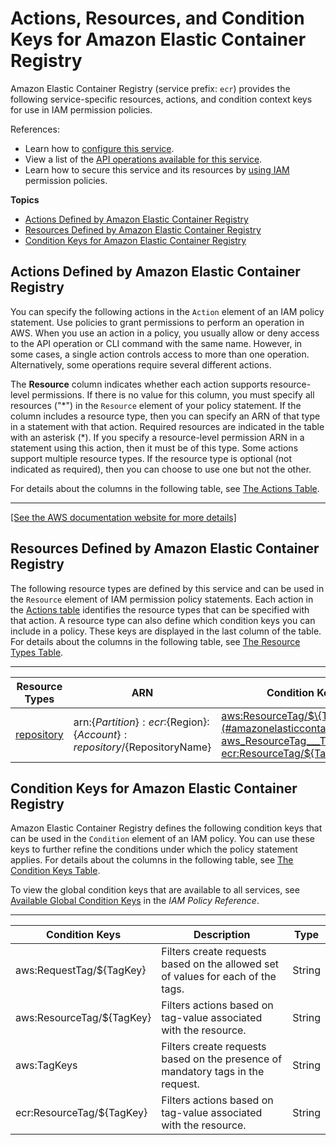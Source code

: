 # Actions, Resources, and Condition Keys for Amazon Elastic Container Registry<a name="list_amazonelasticcontainerregistry"></a>

Amazon Elastic Container Registry \(service prefix: `ecr`\) provides the following service\-specific resources, actions, and condition context keys for use in IAM permission policies\.

References:
+ Learn how to [configure this service](https://docs.aws.amazon.com/AmazonECR/latest/userguide/)\.
+ View a list of the [API operations available for this service](https://docs.aws.amazon.com/AmazonECR/latest/APIReference/)\.
+ Learn how to secure this service and its resources by [using IAM](https://docs.aws.amazon.com/AmazonECR/latest/userguide/ECR_IAM_policies.html) permission policies\.

**Topics**
+ [Actions Defined by Amazon Elastic Container Registry](#amazonelasticcontainerregistry-actions-as-permissions)
+ [Resources Defined by Amazon Elastic Container Registry](#amazonelasticcontainerregistry-resources-for-iam-policies)
+ [Condition Keys for Amazon Elastic Container Registry](#amazonelasticcontainerregistry-policy-keys)

## Actions Defined by Amazon Elastic Container Registry<a name="amazonelasticcontainerregistry-actions-as-permissions"></a>

You can specify the following actions in the `Action` element of an IAM policy statement\. Use policies to grant permissions to perform an operation in AWS\. When you use an action in a policy, you usually allow or deny access to the API operation or CLI command with the same name\. However, in some cases, a single action controls access to more than one operation\. Alternatively, some operations require several different actions\.

The **Resource** column indicates whether each action supports resource\-level permissions\. If there is no value for this column, you must specify all resources \("\*"\) in the `Resource` element of your policy statement\. If the column includes a resource type, then you can specify an ARN of that type in a statement with that action\. Required resources are indicated in the table with an asterisk \(\*\)\. If you specify a resource\-level permission ARN in a statement using this action, then it must be of this type\. Some actions support multiple resource types\. If the resource type is optional \(not indicated as required\), then you can choose to use one but not the other\.

For details about the columns in the following table, see [The Actions Table](reference_policies_actions-resources-contextkeys.md#actions_table)\.


****  
[\[See the AWS documentation website for more details\]](http://docs.aws.amazon.com/IAM/latest/UserGuide/list_amazonelasticcontainerregistry.html)

## Resources Defined by Amazon Elastic Container Registry<a name="amazonelasticcontainerregistry-resources-for-iam-policies"></a>

The following resource types are defined by this service and can be used in the `Resource` element of IAM permission policy statements\. Each action in the [Actions table](#amazonelasticcontainerregistry-actions-as-permissions) identifies the resource types that can be specified with that action\. A resource type can also define which condition keys you can include in a policy\. These keys are displayed in the last column of the table\. For details about the columns in the following table, see [The Resource Types Table](reference_policies_actions-resources-contextkeys.md#resources_table)\.


****  

| Resource Types | ARN | Condition Keys | 
| --- | --- | --- | 
|   [ repository ](https://docs.aws.amazon.com/AmazonECR/latest/userguide/iam-policy-structure.html#ECR_ARN_Format)  |  arn:$\{Partition\}:ecr:$\{Region\}:$\{Account\}:repository/$\{RepositoryName\}  |   [ aws:ResourceTag/$\{TagKey\} ](#amazonelasticcontainerregistry-aws_ResourceTag___TagKey_)   [ ecr:ResourceTag/$\{TagKey\} ](#amazonelasticcontainerregistry-ecr_ResourceTag___TagKey_)   | 

## Condition Keys for Amazon Elastic Container Registry<a name="amazonelasticcontainerregistry-policy-keys"></a>

Amazon Elastic Container Registry defines the following condition keys that can be used in the `Condition` element of an IAM policy\. You can use these keys to further refine the conditions under which the policy statement applies\. For details about the columns in the following table, see [The Condition Keys Table](reference_policies_actions-resources-contextkeys.md#context_keys_table)\.

To view the global condition keys that are available to all services, see [Available Global Condition Keys](reference_policies_condition-keys.html#AvailableKeys) in the *IAM Policy Reference*\.


****  

| Condition Keys | Description | Type | 
| --- | --- | --- | 
|   aws:RequestTag/$\{TagKey\}  | Filters create requests based on the allowed set of values for each of the tags\. | String | 
|   aws:ResourceTag/$\{TagKey\}  | Filters actions based on tag\-value associated with the resource\. | String | 
|   aws:TagKeys  | Filters create requests based on the presence of mandatory tags in the request\. | String | 
|   ecr:ResourceTag/$\{TagKey\}  | Filters actions based on tag\-value associated with the resource\. | String | 